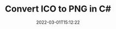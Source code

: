 ---
############################# Static ############################
layout: "auto-gen-conversion"
date: 2022-03-01T15:12:22
draft: false
otherformats: bmp dcm emf emz gif ico jp2 jpeg jpg png pps ppsx ppt pptx psb psd svg svgz tga tif tiff webp wmf wmz
breadcrumb: ICO to PNG in C#

############################# Head ############################
head_title: "ICO to PNG Converter in C#"
head_description: "Convert ICO to PNG in .NET using a few lines of code. Use the GroupDocs Document Conversion API to convert over 160 file formats."

############################# Header ############################
title: "Convert ICO to PNG in C#"
description: "ICO to PNG conversion with a few lines of .NET code"
bg_image: "https://cms.admin.containerize.com/templates/aspose/App_Themes/V3/images/bg/header1.png"
bg_overlay: false
button:
    enable: true

############################# SubMenu ############################
submenu:
    enable: true

    left:
        img_alt: "GroupDocs.Conversion for .NET"
        image: "https://cms.admin.containerize.com/templates/groupdocs/images/product-logos/90x90-noborder/groupdocs-conversion-net.png"
        product: "GroupDocs.Conversion"
        platform: ".NET"



############################# About ############################
about:
    enable: true
    title: "About GroupDocs.Conversion for .NET API"
    content: |
        [GroupDocs.Conversion for .NET](https://products.groupdocs.com/conversion/net/) can be used to convert Microsoft Word, Excel, PowerPoint, PDF, Visio and other formats. GroupDocs.Conversion is a standalone API that is suitable for back-end and internal systems where high performance is required. It does not depend on any software such as Microsoft or Open Office.
    

overview:
    enable: true
    content: |
        Convert your ICO files to PNG in .NET easily. You can use just a couple of C# code lines in any platform of your choice like - Windows, Linux, macOS.
        You can try ICO to PNG conversion for free and evaluate conversion results quality.  Along with simple file conversion scenarios you can try more advanced options for loading source ICO file and for saving output PNG result. 
        
        For example, for the source ICO file you may use the following load options:

        * auto-detect file format;
        * specify password for protected files (if file format supports it);
        * replace missing fonts to preserve document appearance.
        
        There are also advanced convert options for the PNG file:

        * convert specific document page or page range;
        * add a watermark to the converted PNG file and many more.

        Once conversion is completed you can save your PNG file to the local file path or any third-party storage like FTP, Amazon S3, Google Drive, Dropbox etc. Please note - to convert ICO to PNG there is no need for any additional software installed - like MS Office, Open Office, Adobe Acrobat Reader etc.


############################# Steps ############################
steps:
    enable: true
    title_left: "Steps to convert ICO to PNG in C#"
    content_left: |
        [GroupDocs.Conversion for .NET](https://products.groupdocs.com/conversion/net/) makes it easy for developers to convert a ICO file to PNG with a few lines of code.
        
        * Create an instance of the Converter class and provide the file ICO with the full path
        * Create and set ConvertOptions for PNG type.
        * Call the Converter.Convert method and pass the full path and format (PNG) as a parameter

    title_right: "System Requirements"
    content_right: |
        Basic conversion with GroupDocs.Conversion for .NET can be done in just a few simple steps. Our APIs are supported on all major platforms and operating systems. Before executing the code below, make sure you have the following prerequisites installed on your system.

        * Operating systems: Microsoft Windows, Linux, MacOS
        * Development environments: Microsoft Visual Studio, Xamarin, MonoDevelop
        * Frameworks: .NET Framework, .NET Standard, .NET Core, Mono
        * Get the latest GroupDocs.Conversion for .NET from [Nuget](https://www.nuget.org/packages/groupdocs.conversion)
         
    code: |
        ```csharp    
        // Load ICO file
        var converter = new GroupDocs.Conversion.Converter("input.ico");
        // Set conversion parameters for PNG format
        var convertOptions = converter.GetPossibleConversions()["png"].ConvertOptions;
        // Convert to PNG format
        converter.Convert("output.png", convertOptions);
        ```

demos:
    enable: true
    title: "ICO to PNG Live Demo"
    content: |
       Convert ICO to PNG now by visiting the [GroupDocs.Conversion App](https://products.groupdocs.app/conversion/family) website. Online demo has the following advantages
          

more_formats:
    enable: true
    title: "Other supported ICO conversions in C#"
    content: "You can also convert ICO to many other file formats. Please see the list below."
       
       
back_to_top:
    enable: true
---